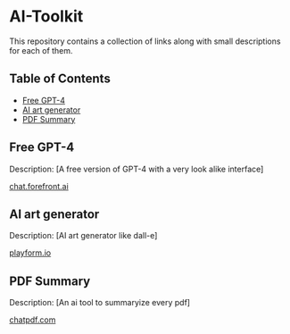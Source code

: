 # AI-Toolkit
This repository contains a collection of links along with small descriptions for each of them.

## Table of Contents

- [Free GPT-4](#Free-GPT-4)
- [AI art generator](#AI-art-generator)
- [PDF Summary](#PDF-Summary)

## Free GPT-4

Description: [A free version of GPT-4 with a very look alike interface]

[chat.forefront.ai](https://chat.forefront.ai/)

## AI art generator

Description: [AI art generator like dall-e]

[playform.io](https://www.playform.io/)

## PDF Summary

Description: [An ai tool to summaryize every pdf]

[chatpdf.com](https://www.chatpdf.com/)
